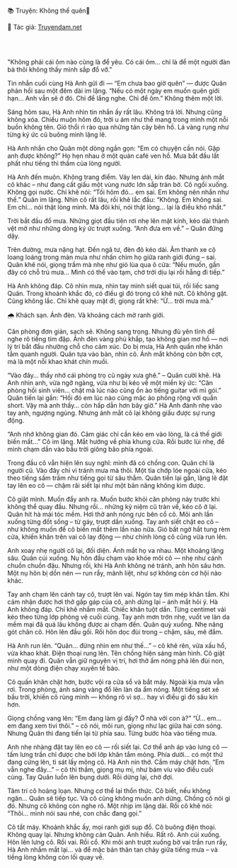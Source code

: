 📚 Truyện: Không thể quên🔞 
<br>
<p>📖 Tác giả: <a href="https://truyendam.net" target="_blank" title="Truyện sex người lớn, truyện 18+ tại Truyendam.net">Truyendam.net</a></p>
<br></br>

"Không phải cái ôm nào cũng là để yêu. Có cái ôm... chỉ là để một người đàn bà thôi không thấy mình sắp đổ vỡ."

Tin nhắn cuối cùng Hà Anh gửi đi — “Em chưa bao giờ quên” — được Quân phản hồi sau một đêm dài im lặng.
“Nếu có một ngày em muốn quên giới hạn... Anh vẫn sẽ ở đó. Chỉ để lắng nghe. Chỉ để ôm.”
Không thêm một lời.

Sáng hôm sau, Hà Anh nhìn tin nhắn ấy rất lâu. Không trả lời. Nhưng cũng không xóa.
Chiều muộn hôm đó, trời u ám như thể mang trong mình một nỗi buồn không tên. Gió thổi rì rào qua những tán cây bên hồ. Lá vàng rụng như từng ký ức cũ buông mình lặng lẽ.

Hà Anh nhắn cho Quân một dòng ngắn gọn:
“Em có chuyện cần nói. Gặp anh được không?”
Họ hẹn nhau ở một quán café ven hồ. Mưa bắt đầu lất phất như tiếng thì thầm của lòng người.

Hà Anh đến muộn. Không trang điểm. Váy len dài, kín đáo. Nhưng ánh mắt cô khác – như đang cất giấu một vùng nước lớn sắp tràn bờ.
Cô ngồi xuống. Không gọi nước. Chỉ khẽ nói:
“Tối hôm đó... em sai. Em không nên nhắn như thế.”
Quân im lặng. Nhìn cô rất lâu, rồi khẽ lắc đầu:
“Không. Em không sai. Em chỉ… nói thật lòng mình. Mà đôi khi, nói thật lòng… lại là điều khó nhất.”

Trời bắt đầu đổ mưa. Những giọt đầu tiên rơi nhẹ lên mặt kính, kéo dài thành vệt mờ như những dòng ký ức trượt xuống.
“Anh đưa em về.” – Quân đứng dậy.

Trên đường, mưa nặng hạt. Đến ngã tư, đèn đỏ kéo dài. Âm thanh xe cộ loang loáng trong màn mưa như nhấn chìm họ giữa ranh giới đúng – sai.
Quân khẽ nói, giọng trầm mà nhẹ như gió lùa qua ô cửa:
“Nếu muốn, gần đây có chỗ trú mưa… Mình có thể vào tạm, chờ trời dịu lại rồi hẵng đi tiếp.”

Hà Anh không đáp. Cô nhìn mưa, nhìn tay mình siết quai túi, rồi liếc sang Quân. Trong khoảnh khắc đó, có điều gì đó trong cô khẽ nứt.
Cô không gật. Cũng không lắc. Chỉ khẽ quay mặt đi, giọng rất khẽ:
“Ừ... trời mưa mà.”

🌧️ Khách sạn. Ánh đèn. Và khoảng cách mờ ranh giới.

Căn phòng đơn giản, sạch sẽ. Không sang trọng. Nhưng đủ yên tĩnh để nghe rõ tiếng tim đập.
Ánh đèn vàng phủ khắp, tạo không gian mơ hồ — nơi lý trí bắt đầu nhường chỗ cho cảm xúc.
Do bị mưa, Hà Anh quấn nhẹ khăn tắm quanh người. Quân tựa vào bàn, nhìn cô. Ánh mắt không còn bỡn cợt, mà là một nỗi khao khát chín muồi.

“Vào đây… thấy nhớ cái phòng trọ cũ ngày xưa ghê.” – Quân cười khẽ.
Hà Anh nhìn anh, vừa ngỡ ngàng, vừa như bị kéo về một miền ký ức:
“Căn phòng hồi sinh viên… chật mà lúc nào cũng ồn ào tiếng guitar với mì gói.”
Quân tiến lại gần:
“Hồi đó em lúc nào cũng mặc áo phông rộng với quần short. Vậy mà anh thấy… còn hấp dẫn hơn bây giờ.”
Hà Anh đánh nhẹ vào tay anh, ngượng ngùng. Nhưng ánh mắt cô lại không giấu được sự rung động.

“Anh nhớ không gian đó. Cảm giác chỉ cần kéo em vào lòng, là cả thế giới biến mất…”
Cô im lặng. Mắt hướng về phía khung cửa. Rồi bước lùi nhẹ, để mình chạm dần vào bầu trời giông bão phía ngoài.

Trong đầu cô vẫn hiện lên suy nghĩ: mình đã có chồng con. Quân chỉ là người cũ. Vào đây chỉ vì tránh mưa mà thôi.
Một tia chớp lóe ngoài cửa, kéo theo tiếng sấm trầm như tiếng gọi từ sâu thẳm.
Quân tiến lại gần, lặng lẽ đặt tay lên eo cô — chậm rãi siết lại như một bản năng không kìm được.

Cô giật mình. Muốn đẩy anh ra. Muốn bước khỏi căn phòng này trước khi không thể quay đầu.
Nhưng rồi… những kỷ niệm cũ tràn về, kéo cô ở lại.
Quân hít hà mái tóc mềm. Hơi thở anh nóng rực bên cổ cô. Môi anh lần xuống từng đốt sống – từ gáy, trượt dần xuống.
Tay anh siết chặt eo cô – như không muốn để cô biến mất thêm lần nào nữa.
Gió bất ngờ hắt tung rèm cửa, khiến khăn trên vai cô lay động — như chính lòng cô cũng vừa run lên.

Anh xoay nhẹ người cô lại, đối diện. Ánh mắt họ va nhau. Một khoảng lặng sâu.
Quân cúi xuống. Nụ hôn đầu chạm vào khóe môi cô — nhẹ như cánh chuồn chuồn đậu.
Nhưng rồi, khi Hà Anh không né tránh, anh hôn sâu hơn. Một nụ hôn bị dồn nén — run rẩy, mãnh liệt, như sợ không còn cơ hội nào khác.

Tay anh chạm lên cánh tay cô, trượt lên vai. Ngón tay tìm mép khăn tắm. Khi cảm nhận được hơi thở gấp gáp của cô, anh dừng lại – ánh mắt hỏi ý.
Hà Anh không đáp. Chỉ khẽ nhắm mắt.
Chiếc khăn tuột dần. Từng centimet vải kéo theo từng lớp phòng vệ cuối cùng.
Tay anh mơn trớn nhẹ, vuốt ve làn da mềm mại đã quá lâu không được ai chạm đến.
Quân quỳ xuống. Nhẹ nâng gót chân cô. Hôn lên đầu gối. Rồi hôn dọc đùi trong – chậm, sâu, mê đắm.

Hà Anh run lên.
“Quân… đừng nhìn em như thế…” – cô khẽ rên, vừa xấu hổ, vừa khao khát.
Điện thoại rung lên. Tên chồng hiện sáng màn hình.
Cô giật mình quay đi. Quân vẫn giữ nguyên vị trí, hơi thở ấm nóng phả lên đùi non, như một dòng điện chạy xuyên tế bào.

Cô quấn khăn chặt hơn, bước vội ra cửa sổ và bắt máy.
Ngoài kia mưa vẫn rơi. Trong phòng, ánh sáng vàng đổ lên làn da ẩm nóng.
Một tiếng sét xé bầu trời, khiến cô rùng mình — không rõ vì sợ… hay vì điều gì đó sâu kín hơn.

Giọng chồng vang lên: “Em đang làm gì đấy? Ở nhà với con à?”
“Ừ... em… em đang xem tivi thôi.” – cô nói, môi run, giọng như lạc giữa hai cơn sóng.
Nhưng Quân thì đang tiến lại từ phía sau. Từng bước hòa vào tiếng mưa.

Anh nhẹ nhàng đặt tay lên eo cô — rồi siết lại. Cơ thể anh áp vào lưng cô — tấm lưng trần chỉ được che bởi lớp khăn tắm mỏng.
Phía dưới… có một thứ đang cứng lên, tì sát lấy mông cô.
Hà Anh nín thở. Cầm máy chặt hơn.
“Em vẫn nghe đây…” – cô thì thầm, giọng mụ mị, như bám víu vào điều cuối cùng.
Tay Quân luồn lên bụng dưới. Rồi dừng lại, chờ đợi.

Tâm trí cô hoảng loạn. Nhưng cơ thể lại thổn thức. Cô biết, nếu không ngăn… Quân sẽ tiếp tục. Và cô cũng không muốn anh dừng.
Chồng cô nói gì đó. Nhưng cô không còn nghe rõ.
Một nhịp im lặng dài. Rồi cô khẽ nói:
“Thôi… mình nói sau nhé, con chắc đang gọi.”

Cô tắt máy.
Khoảnh khắc ấy, mọi ranh giới sụp đổ.
Cô buông điện thoại. Không quay lại. Nhưng không cản Quân.
Anh hiểu. Rất rõ.
Anh cúi xuống. Hôn lên lưng cô. Rồi vai. Rồi cổ.
Khi môi anh trượt xuống bờ vai trần run rẩy, Hà Anh nhắm mắt lại… và để mặc bản thân tan chảy giữa tiếng mưa – và tiếng lòng không còn lối quay về.
<!-- truyện sex vợ bạn, vợ bạn ngon quá, hiếp dâm vợ bạn tại nhà, bạn chồng đụ vợ, truyện sex sinh viên, truyện sex xóm trọ,truyện sex hiếp dâm,truyện 18+,Truyện sex người lớn, Truyendam.net -->